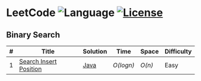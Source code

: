 # LeetCode ![Language](https://img.shields.io/badge/language-Java%20%2F%20JavaScript-orange.svg)  [![License](https://img.shields.io/badge/license-MIT-blue.svg)](./LICENSE)
## Binary Search
|  #  | Title           |  Solution       |  Time           | Space           | Difficulty    | 
|-----|---------------- | --------------- | --------------- | --------------- | ------------- |
1 | [Search Insert Position](https://leetcode.com/problems/search-insert-position/description/) | [Java](./Java/Search_Insert_Position.java) | _O(logn)_ | _O(n)_ | Easy ||
